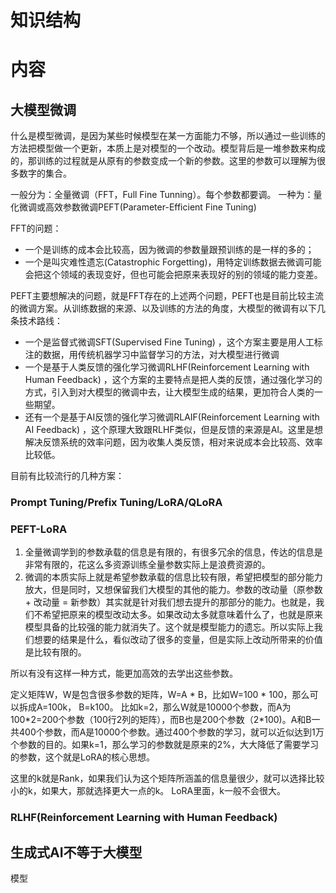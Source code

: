 # 知识结构



# 内容

## 大模型微调

什么是模型微调，是因为某些时候模型在某一方面能力不够，所以通过一些训练的方法把模型做一个更新，本质上是对模型的一个改动。模型背后是一堆参数来构成的，那训练的过程就是从原有的参数变成一个新的参数。这里的参数可以理解为很多数字的集合。

一般分为：全量微调（FFT，Full Fine Tunning）。每个参数都要调。
一种为：量化微调或高效参数微调PEFT(Parameter-Efficient Fine Tuning)

FFT的问题：

- 一个是训练的成本会比较高，因为微调的参数量跟预训练的是一样的多的；
- 一个是叫灾难性遗忘(Catastrophic Forgetting)，用特定训练数据去微调可能会把这个领域的表现变好，但也可能会把原来表现好的别的领域的能力变差。

PEFT主要想解决的问题，就是FFT存在的上述两个问题，PEFT也是目前比较主流的微调方案。从训练数据的来源、以及训练的方法的角度，大模型的微调有以下几条技术路线：

- 一个是监督式微调SFT(Supervised Fine Tuning) ，这个方案主要是用人工标注的数据，用传统机器学习中监督学习的方法，对大模型进行微调
- 一个是基于人类反馈的强化学习微调RLHF(Reinforcement Learning with Human Feedback) ，这个方案的主要特点是把人类的反馈，通过强化学习的方式，引入到对大模型的微调中去，让大模型生成的结果，更加符合人类的一些期望。
- 还有一个是基于AI反馈的强化学习微调RLAIF(Reinforcement Learning with AI Feedback) ，这个原理大致跟RLHF类似，但是反馈的来源是AI。这里是想解决反馈系统的效率问题，因为收集人类反馈，相对来说成本会比较高、效率比较低。

目前有比较流行的几种方案：

### Prompt Tuning/Prefix Tuning/LoRA/QLoRA

### PEFT-LoRA

1. 全量微调学到的参数承载的信息是有限的，有很多冗余的信息，传达的信息是非常有限的，花这么多资源训练全量参数实际上是浪费资源的。
2. 微调的本质实际上就是希望参数承载的信息比较有限，希望把模型的部分能力放大，但是同时，又想保留我们大模型的其他的能力。参数的改动量（原参数 + 改动量 = 新参数）其实就是针对我们想去提升的那部分的能力。也就是，我们不希望把原来的模型改动太多。如果改动太多就意味着什么了，也就是原来模型具备的比较强的能力就消失了。这个就是模型能力的遗忘。所以实际上我们想要的结果是什么，看似改动了很多的变量，但是实际上改动所带来的价值是比较有限的。

所以有没有这样一种方式，能更加高效的去学出这些参数。

定义矩阵W，W是包含很多参数的矩阵，W=A * B，比如W=100 * 100，那么可以拆成A=100k， B=k100。 比如k=2，那么W就是10000个参数，而A为100*2=200个参数（100行2列的矩阵），而B也是200个参数（2\*100)。A和B一共400个参数，而A是10000个参数。通过400个参数的学习，就可以近似达到1万个参数的目的。如果k=1，那么学习的参数就是原来的2%，大大降低了需要学习的参数，这个就是LoRA的核心思想。

这里的k就是Rank，如果我们认为这个矩阵所涵盖的信息量很少，就可以选择比较小的k，如果大，那就选择更大一点的k。 LoRA里面，k一般不会很大。

### RLHF(Reinforcement Learning with Human Feedback)

## 生成式AI不等于大模型

模型



